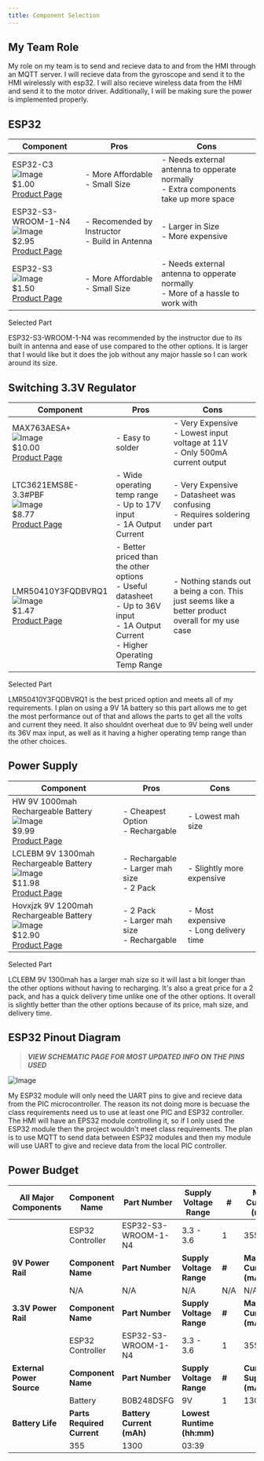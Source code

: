 ```yaml
---
title: Component Selection
---
```


## My Team Role

My role on my team is to send and recieve data to and from the HMI through an MQTT server. I will recieve data from the gyroscope and send it to the HMI wirelessly with esp32. I will also recieve wireless data from the HMI and send it to the motor driver. Additionally, I will be making sure the power is implemented properly.

## ESP32

| **Component** | **Pros** | **Cons** |
|---------------|----------|----------|
| ESP32-C3<br>![Image](https://github.com/user-attachments/assets/8d6c4125-fae5-4819-b6b3-0283b21b2964)<br>$1.00<br>[Product Page](https://www.digikey.com/en/products/detail/espressif-systems/ESP32-C3/14115593?&utm_adgroup=&utm_term=&utm_content=&gad_source=1) | - More Affordable<br>- Small Size | - Needs external antenna to opperate normally<br>- Extra components take up more space |
| ESP32-S3-WROOM-1-N4<br>![Image](https://github.com/user-attachments/assets/466d1162-997f-4f1b-a346-3a31fbbc5549)<br>$2.95<br>[Product Page](https://www.digikey.com/en/products/detail/espressif-systems/ESP32-S3-WROOM-1-N4/16162639) | - Recomended by Instructor<br>- Build in Antenna | - Larger in Size<br>- More expensive |
| ESP32-S3<br>![Image](https://github.com/user-attachments/assets/0f992329-f761-43f9-8f02-2ab5bf204e94)<br>$1.50<br>[Product Page](https://www.digikey.com/en/products/detail/espressif-systems/ESP32-D0WD-V3/11657616?&utm_adgroup=&utm_term=&utm_content=&gad_source=1) | - More Affordable<br>- Small Size | - Needs external antenna to opperate normally<br>- More of a hassle to work with |

Selected Part

ESP32-S3-WROOM-1-N4 was recommended by the instructor due to its built in antenna and ease of use compared to the other options. It is larger that I would like but it does the job without any major hassle so I can work around its size.

## Switching 3.3V Regulator

| **Component** | **Pros** | **Cons** |
|---------------|----------|----------|
| MAX763AESA+<br>![Image](https://github.com/user-attachments/assets/9ffbad12-9ff0-45da-8fb7-31ee5920eac3)<br>$10.00<br>[Product Page](https://www.digikey.com/en/products/detail/analog-devices-inc-maxim-integrated/MAX763AESA/1513233) | - Easy to solder | - Very Expensive<br>- Lowest input voltage at 11V<br>- Only 500mA current output |
| LTC3621EMS8E-3.3#PBF<br>![Image](https://github.com/user-attachments/assets/79b94fa0-26db-4533-ac2b-3b30e231429f)<br>$8.77<br>[Product Page](https://www.digikey.com/en/products/detail/analog-devices-inc/LTC3621EMS8E-3-3-PBF/4840601) | - Wide operating temp range<br>- Up to 17V input<br>- 1A Output Current  | - Very Expensive<br>- Datasheet was confusing<br>- Requires soldering under part |
| LMR50410Y3FQDBVRQ1<br>![Image](https://github.com/user-attachments/assets/27154629-ffba-48d2-8ea3-39eddf6070cc)<br>$1.47<br>[Product Page](https://www.digikey.com/en/products/detail/texas-instruments/LMR50410Y3FQDBVRQ1/13562985) | - Better priced than the other options<br>- Useful datasheet<br>- Up to 36V input<br>- 1A Output Current<br>- Higher Operating Temp Range | - Nothing stands out a being a con. This just seems like a better product overall for my use case |

Selected Part

LMR50410Y3FQDBVRQ1 is the best priced option and meets all of my requirements. I plan on using a 9V 1A battery so this part allows me to get the most performance out of that and allows the parts to get all the volts and current they need. It also shouldnt overheat due to 9V being well under its 36V max input, as well as it having a higher operating temp range than the other choices.

## Power Supply

| **Component** | **Pros** | **Cons** |
|---------------|----------|----------|
| HW 9V 1000mah Rechargeable Battery<br>![Image](https://github.com/user-attachments/assets/1b58af53-ec01-4d38-9ed1-03f749cc9a79)<br>$9.99<br>[Product Page](https://www.amazon.com/HW-Rechargeable-Batteries-Micro-USB-Indicator/dp/B0B9G9RQG3?source=ps-sl-shoppingads-lpcontext&ref_=fplfs&smid=AI0WONWMNF2H6&gPromoCode=sns_us_en_5_2023Q4&gQT=1) | - Cheapest Option<br>- Rechargable | - Lowest mah size<br> |
| LCLEBM 9V 1300mah Rechargeable Battery<br>![Image](https://github.com/user-attachments/assets/3389944e-e1bd-4a68-a7e6-118b94958817)<br>$11.98<br>[Product Page](https://www.amazon.com/PAISUE-Rechargeable-Lithium-ion-Multimeter-Microphone/dp/B0B248DSFG?source=ps-sl-shoppingads-lpcontext&ref_=fplfs&smid=A2WEVNKRB72JGE&gQT=1) | - Rechargable<br>- Larger mah size<br>- 2 Pack | - Slightly more expensive |
| Hovxjzk 9V 1200mah Rechargeable Battery<br>![Image](https://github.com/user-attachments/assets/45db0a1f-e4d1-4242-8759-1bfeeb711ef6)<br>$12.90<br>[Product Page](https://www.amazon.com/Rechargeable-Battery-Capacity-1200mAh-Batteries/dp/B0BN3B16B2?th=1) | - 2 Pack<br>- Larger mah size<br>- Rechargable | - Most expensive<br>- Long delivery time |

Selected Part

LCLEBM 9V 1300mah has a larger mah size so it will last a bit longer than the other options without having to recharging. It's also a great price for a 2 pack, and has a quick delivery time unlike one of the other options. It overall is slightly better than the other options because of its price, mah size, and delivery time.

## ESP32 Pinout Diagram

>***VIEW SCHEMATIC PAGE FOR MOST UPDATED INFO ON THE PINS USED***

![Image](https://github.com/user-attachments/assets/c9f38d54-e26a-4491-99a1-08f9e845aa43)

My ESP32 module will only need the UART pins to give and recieve data from the PIC microcontroller. The reason its not doing more is becuase the class requirements need us to use at least one PIC and ESP32 controller. The HMI will have an EPS32 module controlling it, so if I only used the ESP32 module then the project wouldn't meet class requirements. The plan is to use MQTT to send data between ESP32 modules and then my module will use UART to give and recieve data from the local PIC controller.

## Power Budget

| **All Major Components** | **Component Name** | **Part Number** | **Supply Voltage Range** | **#** | **Max Current (mA)** |
|---|---|---|---|---|---|
|  | ESP32 Controller | ESP32-S3-WROOM-1-N4 | 3.3 - 3.6 | 1 | 355 |
| **9V Power Rail** | **Component Name** | **Part Number** | **Supply Voltage Range** | **#** | **Max Current (mA)** |
|  | N/A | N/A | N/A | N/A | N/A |
| **3.3V Power Rail** | **Component Name** | **Part Number** | **Supply Voltage Range** | **#** | **Max Current (mA)** |
|  | ESP32 Controller | ESP32-S3-WROOM-1-N4 | 3.3 - 3.6 | 1 | 355 |
| **External Power Source** | **Component Name** | **Part Number** | **Supply Voltage Range** | **#** | **Current Supplied (mAh)** |
|  | Battery | B0B248DSFG | 9V | 1 | 1300 |
| **Battery Life** | **Parts Required Current** | **Battery Current (mAh)** | **Lowest Runtime (hh:mm)** |  |  |
|  | 355 | 1300 | 03:39 |  |  |

